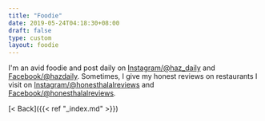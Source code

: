 ```yaml
---
title: "Foodie"
date: 2019-05-24T04:18:30+08:00
draft: false
type: custom
layout: foodie
---
```


I'm an avid foodie and post daily on [Instagram/@haz_daily](https://www.instagram.com/haz_daily) and [Facebook/@hazdaily](https://www.facebook.com/hazdaily). Sometimes, I give my honest reviews on restaurants I visit on [Instagram/@honesthalalreviews](https://www.instagram.com/honesthalalreviews) and [Facebook/@honesthalalreviews](https://www.facebook.com/honesthalalreviews).

[&lt; Back]({{< ref "_index.md" >}})